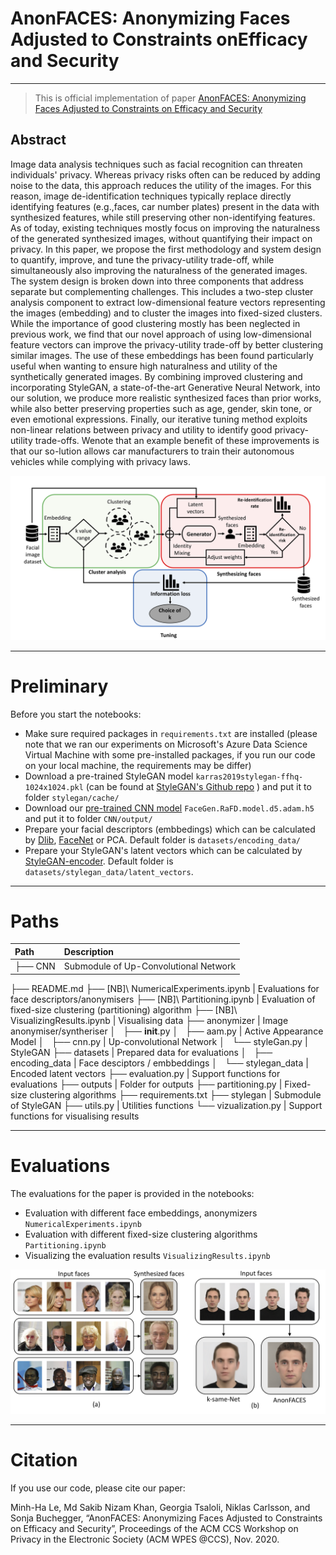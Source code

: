 # AnonFACES: Anonymizing Faces Adjusted to Constraints onEfficacy and Security

---

> This is official implementation of paper [AnonFACES: Anonymizing Faces Adjusted to Constraints on Efficacy and Security](https://www.ida.liu.se/~nikca89/papers/wpes20.pdf)

## Abstract

Image data analysis techniques such as facial recognition can threaten individuals' privacy. Whereas privacy risks often can be reduced by adding noise to the data, this approach reduces the utility of the images. For this reason, image de-identification techniques typically replace directly identifying features (e.g.,faces, car number plates) present in the data with synthesized features, while still preserving other non-identifying features. As of today, existing techniques mostly focus on improving the naturalness of the generated synthesized images, without quantifying their impact on privacy. In this paper, we propose the first methodology and system design to quantify, improve, and tune the privacy-utility trade-off, while simultaneously also improving the naturalness of the generated images. The system design is broken down into three components that address separate but complementing challenges. This includes a two-step cluster analysis component to extract low-dimensional feature vectors representing the images (embedding) and to cluster the images into fixed-sized clusters. While the importance of good clustering mostly has been neglected in previous work, we find that our novel approach of using low-dimensional feature vectors can improve the privacy-utility trade-off by better clustering similar images. The use of these embeddings has been found particularly useful when wanting to ensure high naturalness and utility of the synthetically generated images. By combining improved clustering and incorporating StyleGAN, a state-of-the-art Generative Neural Network, into our solution, we produce more realistic synthesized faces than prior works, while also better preserving properties such as age, gender, skin tone, or even emotional expressions.   Finally, our iterative tuning method exploits non-linear relations between privacy and utility to identify good privacy-utility trade-offs. Wenote that an example benefit of these improvements is that our so-lution allows car manufacturers to train their autonomous vehicles while complying with privacy laws.

<p align='center'>
  <img src='outputs/system_architecture.png'>
</p>  

---

# Preliminary
Before you start the notebooks:
- Make sure required packages in ```requirements.txt``` are installed (please note that we ran our experiments on Microsoft's Azure Data Science Virtual Machine with some pre-installed packages, if you run our code on your local machine, the requirements may be differ)
- Download a pre-trained StyleGAN model ```karras2019stylegan-ffhq-1024x1024.pkl``` (can be found at [StyleGAN's Github repo](https://github.com/NVlabs/stylegan) ) and put it to folder ```stylegan/cache/```
- Download our [pre-trained CNN model](https://drive.google.com/file/d/1EhaiYQ0uWPPkmglnwjUNX_m6WU92z_bL/view?usp=sharing) ```FaceGen.RaFD.model.d5.adam.h5``` and put it to folder ```CNN/output/```
- Prepare your facial descriptors (embbedings) which can be calculated by [Dlib](http://dlib.net), [FaceNet](https://github.com/davidsandberg/facenet) or PCA. Default folder is ```datasets/encoding_data/```  
- Prepare your StyleGAN's latent vectors which can be calculated by [StyleGAN-encoder](https://github.com/Puzer/stylegan-encoder). Default folder is ```datasets/stylegan_data/latent_vectors```. 

---
# Paths


|Path | Description
| :--- | :---
├── CNN | Submodule of Up-Convolutional Network
├── README.md
├── [NB]\ NumericalExperiments.ipynb | Evaluations for face descriptors/anonymisers
├── [NB]\ Partitioning.ipynb | Evaluation of fixed-size clustering (partitioning) algorithm
├── [NB]\ VisualizingResults.ipynb | Visualising data
├── anonymizer | Image anonymiser/syntheriser
│   ├── __init__.py
│   ├── aam.py | Active Appearance Model 
│   ├── cnn.py | Up-convolutional Network
│   └── styleGan.py | StyleGAN
├── datasets | Prepared data for evaluations
│   ├── encoding_data | Face desciptors / embbeddings
│   └── stylegan_data | Encoded latent vectors
├── evaluation.py | Support functions for evaluations
├── outputs | Folder for outputs
├── partitioning.py | Fixed-size clustering algorithms
├── requirements.txt
├── stylegan | Submodule of StyleGAN
├── utils.py | Utilities functions
└── vizualization.py | Support functions for visualising results


---
# Evaluations

The evaluations for the paper is provided in the notebooks:
- Evaluation with different face embeddings, anonymizers ```NumericalExperiments.ipynb```
- Evaluation with different fixed-size clustering algorithms ```Partitioning.ipynb```
- Visualizing the evaluation results ```VisualizingResults.ipynb```

<p align='center'>
  <img src='outputs/mixing.png'>
</p>

---
# Citation

If you use our code, please cite our paper:

Minh-Ha Le, Md Sakib Nizam Khan, Georgia Tsaloli, Niklas Carlsson, and Sonja Buchegger, “AnonFACES: Anonymizing Faces Adjusted to Constraints on Efficacy and Security”, Proceedings of the ACM CCS Workshop on Privacy in the Electronic Society (ACM WPES @CCS), Nov. 2020.
